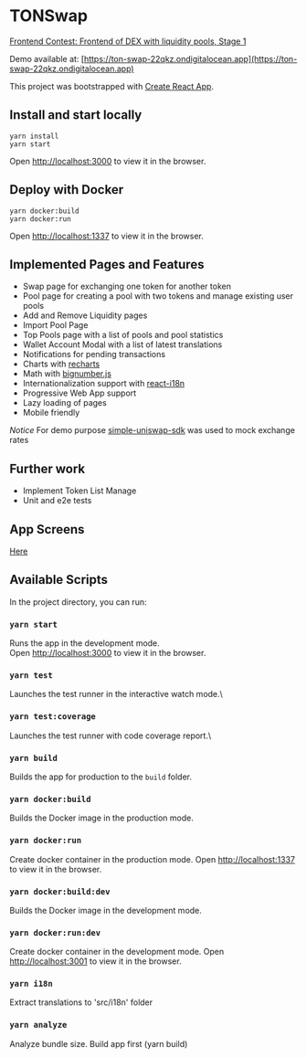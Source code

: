# TONSwap

[Frontend Contest: Frontend of DEX with liquidity pools, Stage 1](https://github.com/newton-blockchain/TIPs/issues/42)

Demo available at: [https://ton-swap-22qkz.ondigitalocean.app](https://ton-swap-22qkz.ondigitalocean.app)

This project was bootstrapped with [Create React App](https://github.com/facebook/create-react-app).

## Install and start locally

```shell
yarn install
yarn start
```

Open [http://localhost:3000](http://localhost:3000) to view it in the browser.

## Deploy with Docker

```shell
yarn docker:build
yarn docker:run
```

Open [http://localhost:1337](http://localhost:1337) to view it in the browser.

## Implemented Pages and Features

- Swap page for exchanging one token for another token
- Pool page for creating a pool with two tokens and manage existing user pools
- Add and Remove Liquidity pages
- Import Pool Page
- Top Pools page with a list of pools and pool statistics
- Wallet Account Modal with a list of latest translations
- Notifications for pending transactions
- Charts with [recharts](https://github.com/recharts/recharts)
- Math with [bignumber.js](https://github.com/MikeMcl/bignumber.js/)
- Internationalization support with [react-i18n](https://github.com/i18next/react-i18next)
- Progressive Web App support
- Lazy loading of pages
- Mobile friendly

*Notice* For demo purpose [simple-uniswap-sdk](https://github.com/uniswap-integration/simple-uniswap-sdk) was used to mock exchange rates

## Further work

- Implement Token List Manage
- Unit and e2e tests

## App Screens

[Here](/docs/images)

## Available Scripts

In the project directory, you can run:

### `yarn start`

Runs the app in the development mode.\
Open [http://localhost:3000](http://localhost:3000) to view it in the browser.

### `yarn test`

Launches the test runner in the interactive watch mode.\

### `yarn test:coverage`

Launches the test runner with code coverage report.\

### `yarn build`

Builds the app for production to the `build` folder.

### `yarn docker:build`

Builds the Docker image in the production mode.

### `yarn docker:run`

Create docker container in the production mode.
Open [http://localhost:1337](http://localhost:1337) to view it in the browser.

### `yarn docker:build:dev`

Builds the Docker image in the development mode.

### `yarn docker:run:dev`

Create docker container in the development mode.
Open [http://localhost:3001](http://localhost:3001) to view it in the browser.

### `yarn i18n`

Extract translations to 'src/i18n' folder

### `yarn analyze`

Analyze bundle size. Build app first (yarn build)
